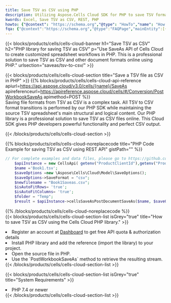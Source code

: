 ```yaml
---
title: Save TSV as CSV using PHP 
description: Utilizing Aspose.Cells Cloud SDK for PHP to save TSV format file as CSV format file. 
kwords: Excel, Save TSV as CSV, REST, PHP
howto: {"@context": "https://schema.org","@type": "HowTo","name": "How to save TSV as CSV using the Cells Cloud PHP library.","description": "How to save TSV as CSV using the Cells Cloud PHP library.","image": {"@type": "ImageObject"},"url": "/php/saveas/tsv-to-csv/","step": [{ "@type": "HowToStep","name": "How to save TSV as CSV using the Cells Cloud PHP library. step 1", "image": {"@type": "ImageObject",},"url": "/php/saveas/tsv-to-csv/","text": "Register an account at <a href='https://dashboard.aspose.cloud/'>Dashboard</a> to get free API quota & authorization details",},{ "@type": "HowToStep","name": "How to save TSV as CSV using the Cells Cloud PHP library. step 1", "image": {"@type": "ImageObject",},"url": "/php/saveas/tsv-to-csv/","text": "Install PHP library and add the reference (import the library) to your project.",},{ "@type": "HowToStep","name": "How to save TSV as CSV using the Cells Cloud PHP library. step 1", "image": {"@type": "ImageObject",},"url": "/php/saveas/tsv-to-csv/","text": "Open the source file in PHP.",},{ "@type": "HowToStep","name": "How to save TSV as CSV using the Cells Cloud PHP library. step 1", "image": {"@type": "ImageObject",},"url": "/php/saveas/tsv-to-csv/","text": "Use the `PostWorkbookSaveAs` method to retrieve the resulting stream.",}, ],"supply": {"@type": "HowToSupply","name": "document"},"tool": [{"@type": "HowToTool","name": "phpstorm, Visual Studio Code, Eclipse"},{"@type": "HowToTool","name": "Aspose Cells"}],"totalTime": "PT6M"}
fqa: {"@context":"https://schema.org","@type":"FAQPage","mainEntity":[{"@type":"Question","name":"Why save file as other formats file in C# using REST API?","acceptedAnswer":{"@type":"Answer","text":"Documents are encoded in many ways, and some files may be incompatible with the software you use. To open and read such files, just save them as appropriate file formats.<br/><ol><li>Install .NET SDK and add the reference (import the library) to your project.</li><li>Open the source file in C# using REST API.</li><li>Call the PostWorkbookSaveAsRequest() method, passing an output filename with required extension.</li><li>Get the result of save as a separate file.</li></ol>"}},{"@type":"Question","name":"What file formats can I save as with your C# library?","acceptedAnswer":{"@type":"Answer","text":"We support a variety of file formats for conversion using .NET library, including XLSX, Excel, xls , PDF, CSV, HTML, Markdown, XML, PNG, JPG, TIFF, Json, TXT and many more."}},{"@type":"Question","name":"What is the maximum allowed file size for conversion using this .NET library?","acceptedAnswer":{"@type":"Answer","text":"There are no file size limits for format conversions using .NET library."}}]}
---
```



{{< blocks/products/cells/cells-cloud-banner h1="Save TSV as CSV" h2="PHP library for saving TSV as CSV" p="Use SaveAs API of Cells Cloud to create customized spreadsheet workflows in PHP. This is a professional solution to save TSV as CSV and other document formats online using PHP." urlsection="saveas/tsv-to-csv/" >}}

{{< blocks/products/cells/cells-cloud-section  title="Save a TSV file as CSV in PHP" >}}
{{% blocks/products/cells/cells-cloud-api-reference  apiurl=https://api.aspose.cloud/v3.0/cells/{name}/SaveAs  apireferenceurl=https://apireference.aspose.cloud/cells/#/Conversion/PostWorkbookSaveAs  apimethod=POST %}}
<br/>
Saving file formats from TSV as CSV is a complex task. All TSV to CSV format transitions is performed by our PHP SDK while maintaining the source TSV spreadsheet's main structural and logical content. Our PHP library is a professional solution to save TSV as CSV files online. This Cloud SDK gives PHP developers powerful functionality and perfect CSV output.

{{< /blocks/products/cells/cells-cloud-section >}}

{{% blocks/products/cells/cells-cloud-noreplacecode title="PHP Code Example for saving TSV as CSV using REST API" gistPath="" %}}
  
```php
// For complete examples and data files, please go to https://github.com/aspose-cells-cloud/aspose-cells-cloud-php/
    $apiInstance = new CellsApi( getenv("ProductClientId"),getenv("ProductClientSecret") );
    $name ='Book1.tsv';
    $saveOptions =new \Aspose\Cells\Cloud\Model\SaveOptions();
    $saveOptions->SaveFormat = "csv";
    $newfilename = "Book1Saveas.csv";
    $isAutoFitRows= 'true';
    $isAutoFitColumns= 'true';
    $folder = "Temp";
    $result = $apiInstance->cellsSaveAsPostDocumentSaveAs($name, $saveOptions, $newfilename,$isAutoFitRows, $isAutoFitColumns, $folder);
```
  
{{% /blocks/products/cells/cells-cloud-noreplacecode  %}}
<br/>
{{< blocks/products/cells/cells-cloud-section-list isGrey="true"  title="How to save TSV as CSV using the Cells Cloud PHP library." >}}
<li>Register an account at <a href="https://dashboard.aspose.cloud/">Dashboard</a> to get free API quota & authorization details</li>
<li>Install PHP library and add the reference (import the library) to your project.</li>
<li>Open the source file in PHP.</li>
<li>Use the `PostWorkbookSaveAs` method to retrieve the resulting stream.</li>
{{< /blocks/products/cells/cells-cloud-section-list >}}

{{< blocks/products/cells/cells-cloud-section-list isGrey="true"  title="System Requirements" >}}
<li>PHP 7.4 or newer</li>
{{< /blocks/products/cells/cells-cloud-section-list >}}
